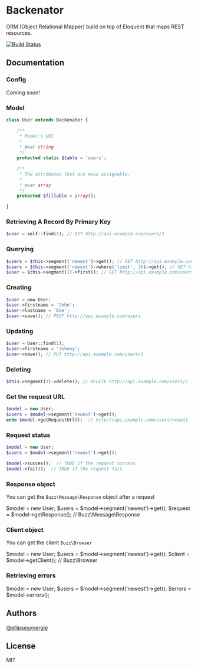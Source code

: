# Backenator

ORM (Object Relational Mapper) build on top of Eloquent that maps REST resources.

[![Build Status](https://travis-ci.org/ellipsesynergie/backenator.png?branch=master)](https://travis-ci.org/ellipsesynergie/backenator)

## Documentation

### Config

Coming soon!

### Model

```php
class User extends Backenator {

    /**
     * Model's URI
     *
     * @var string
     */
    protected static $table = 'users';

    /**
     * The attributes that are mass assignable.
     *
     * @var array
     */
    protected $fillable = array();

}
```

### Retrieving A Record By Primary Key

```php
$user = self::find(1); // GET http://api.example.com/users/1
```

### Querying

```php
$users = $this->segment('newest')->get(); // GET http://api.example.com/users/newest
$users = $this->segment('newest')->where('limit', 10)->get(); // GET http://api.example.com/users/newest?limit=10
$user = $this->segment(1)->first(); // GET http://api.example.com/users/1
```

### Creating

```php
$user = new User;
$user->firstname = 'John';
$user->lastname = 'Doe';
$user->save(); // POST http://api.example.com/users
```

### Updating

```php
$user = User::find(1);
$user->firstname = 'Johnny';
$user->save(); // PUT http://api.example.com/users/1
```

### Deleting

```php
$this->segment(1)->delete(); // DELETE http://api.example.com/users/1
```

### Get the request URL
```php
$model = new User;
$users = $model->segment('newest')->get();
echo $model->getRequestUrl();  // http://api.example.com/users/newest
```

### Request status

```php
$model = new User;
$users = $model->segment('newest')->get();

$model->succes();  // TRUE if the request success
$model->fail();  // TRUE if the request fail
```

### Response object
You can get the `Buzz\Message\Response` object after a request

$model = new User;
$users = $model->segment('newest')->get();
$request = $model->getResponse(); // Buzz\Message\Response

### Client object
You can get the client `Buzz\Browser`

$model = new User;
$users = $model->segment('newest')->get();
$client = $model->getClient(); // Buzz\Browser

### Retrieving errors
$model = new User;
$users = $model->segment('newest')->get();
$errors = $model->errors();

## Authors

[@ellipsesynergie](http://github.com/ellipsesynergie)

## License

MIT
